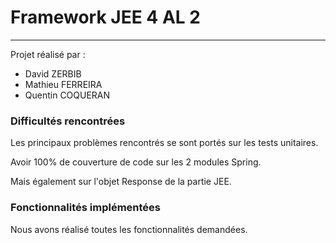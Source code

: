# Framework JEE  4 AL 2
- - -

Projet réalisé par :

- David ZERBIB
- Mathieu FERREIRA
- Quentin COQUERAN

### Difficultés rencontrées 

Les principaux problèmes rencontrés se sont portés sur les tests unitaires.

Avoir 100%  de couverture de code sur les 2 modules Spring.

Mais également sur l'objet Response de la partie JEE.

### Fonctionnalités implémentées

Nous avons réalisé toutes les fonctionnalités demandées.

